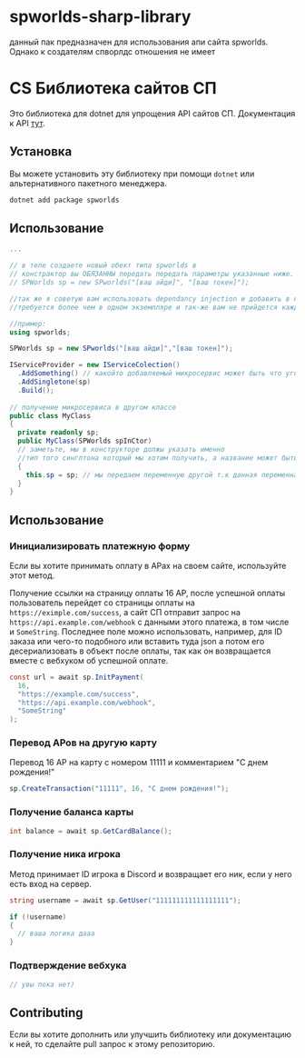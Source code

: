 # spworlds-sharp-library
данный пак предназначен для использования апи сайта spworlds. Однако к создателям спворлдс отношения не имеет

# CS Библиотека сайтов СП

Это библиотека для dotnet для упрощения API сайтов СП. Документация к API [тут](https://github.com/sp-worlds/api-docs).

## Установка

Вы можете установить эту библиотеку при помощи
`dotnet` или альтернативного пакетного менеджера.

```bash
dotnet add package spworlds
```

## Использование

```cs
...

// в теле создаете новый обект типа spworlds в 
// констрактор вы ОБЯЗАННЫ передать передать параметры указанные ниже. Тип данных - стринг
// SPWorlds sp = new SPworlds("[ваш айди]", "[ваш токен]");

//так же я советую вам использовать dependancy injection и добавить в него данный обьект как сингл тон т.к он не
//требуется более чем в одном экземпляре и так-же вам не прийдется каждый раз прописывать строки указанные выше

//пример:
using spworlds;

SPWorlds sp = new SPworlds("[ваш айди]","[ваш токен]");

IServiceProvider = new IServiceColection()
  .AddSomething() // какойто добавляемый микросервис может быть что угодно
  .AddSingletone(sp)
  .Build();
  
// получение микросервиса в другом классе
public class MyClass
{
  private readonly sp;
  public MyClass(SPWorlds spInCtor)
  // заметьте, мы в конструкторе должы указать именно 
  //тип того синглтона который мы хотим получить, а название может быть любым
  {
    this.sp = sp; // мы передаем переменную другой т.к данная переменная доступна только в конструкторе
  }
}
```

## Использование

### Инициализировать платежную форму

Если вы хотите принимать оплату в АРах на своем сайте, используйте этот метод.

Получение ссылки на страницу оплаты 16 АР, после успешной оплаты пользователь перейдет со страницы оплаты на `https://eximple.com/success`, а сайт СП отправит запрос на `https://api.example.com/webhook` с данными этого платежа, в том числе и `SomeString`. Последнее поле можно использовать, например, для ID заказа или чего-то подобного или вставить туда json а потом его десериализовать в объект после оплаты, так как он возвращается вместе с вебхуком об успешной оплате.

```cs
const url = await sp.InitPayment(
  16,
  "https://example.com/success",
  "https://api.example.com/webhook",
  "SomeString"
);
```

### Перевод АРов на другую карту

Перевод 16 АР на карту с номером 11111 и комментарием "С днем рождения!"

```cs
sp.CreateTransaction("11111", 16, "С днем рождения!");
```

### Получение баланса карты

```cs
int balance = await sp.GetCardBalance();
```

### Получение ника игрока

Метод принимает ID игрока в Discord и возвращает его ник, если у него есть вход на сервер.

```cs
string username = await sp.GetUser("111111111111111111");

if (!username) 
{
  // ваша логика дааа
}
```

### Подтверждение вебхука

```cs
// увы пока нет) 
```

## Contributing

Если вы хотите дополнить или улучшить библиотеку или документацию к ней, то сделайте pull запрос к этому репозиторию.
